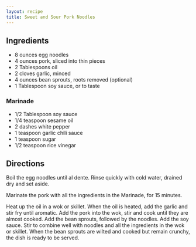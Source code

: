 ```yaml
---
layout: recipe
title: Sweet and Sour Pork Noodles
---
```


## Ingredients

* 8 ounces egg noodles
* 4 ounces pork, sliced into thin pieces
* 2 Tablespoons oil
* 2 cloves garlic, minced
* 4 ounces bean sprouts, roots removed (optional)
* 1 Tablespoon soy sauce, or to taste

### Marinade

* 1/2 Tablespoon soy sauce
* 1/4 teaspoon sesame oil
* 2 dashes white pepper
* 1 teaspoon garlic chili sauce
* 1 teaspoon sugar
* 1/2 teaspoon rice vinegar

## Directions

Boil the egg noodles until al dente. Rinse quickly with cold water,
drained dry and set aside.

Marinate the pork with all the ingredients in the Marinade, for 15
minutes.

Heat up the oil in a wok or skillet. When the oil is heated, add the
garlic and stir fry until aromatic. Add the pork into the wok, stir and
cook until they are almost cooked. Add the bean sprouts, followed by the
noodles. Add the soy sauce. Stir to combine well with noodles and all
the ingredients in the wok or skillet. When the bean sprouts are wilted
and cooked but remain crunchy, the dish is ready to be served.
